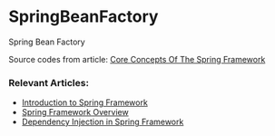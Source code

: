 # SpringBeanFactory
Spring Bean Factory

Source codes from article:
[Core Concepts Of The Spring Framework](https://www.dariawan.com/tutorials/spring/core-concepts-of-the-spring-framework/)

### Relevant Articles:
- [Introduction to Spring Framework](https://www.dariawan.com/tutorials/spring/introduction-to-spring-framework/)
- [Spring Framework Overview](https://www.dariawan.com/tutorials/spring/spring-framework-overview/)
- [Dependency Injection in Spring Framework](https://www.dariawan.com/tutorials/spring/dependency-injection-spring-framework/)